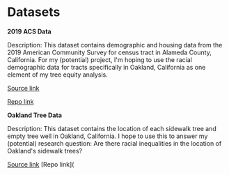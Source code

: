 # Datasets
**2019 ACS Data**

Description: This dataset contains demographic and housing data from the 2019 American Community Survey for census tract in Alameda County, California. For my (potential) project, I'm hoping to use the racial demographic data for tracts specifically in Oakland, California as one element of my tree equity analysis.

[Source link](https://data.census.gov/cedsci/table?g=0500000US06001%241400000&tid=ACSDP5Y2019.DP05)

[Repo link](https://github.com/michaelrosen3/up206-michael/blob/main/Data/ACS_2019_ALAMEDA_COUNTY_TRACTS_RACE.csv)

**Oakland Tree Data**

Description: This dataset contains the location of each sidewalk tree and empty tree well in Oakland, California. I hope to use this to answer my (potential) research question: Are there racial inequalities in the location of Oakland's sidewalk trees?

[Source link](https://oakland-oakgis.opendata.arcgis.com/datasets/trees-sidewalk-raw/explore)
[Repo link](
